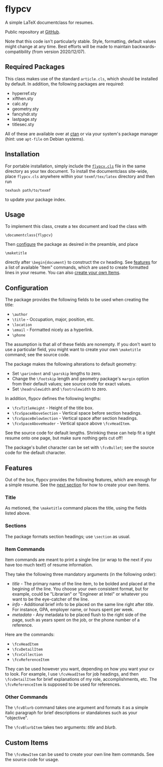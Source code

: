 # flypcv
A simple LaTeX documentclass for resumes.

Public repository at [GitHub](https://github.com/abstractednoah/flypcv).

Note that this code isn't particularly stable.
Style, formatting, default values might change at any time.
Best efforts will be made to maintain backwards-compatibility (from version
2020/12/07).


## Required Packages

This class makes use of the standard `article.cls`, which should be installed by
default. In addition, the following packages are required:

* hyperref.sty
* xifthen.sty
* calc.sty
* geometry.sty
* fancyhdr.sty
* lastpage.sty
* titlesec.sty

All of these are available over at [ctan](https://ctan.org) or via your system's
package manager (hint: use `apt-file` on Debian systems).


## Installation

For portable installation, simply include the [`flypcv.cls`](flypcv.cls) file in
the same directory as your tex document.
To install the documentclass site-wide, place `flypcv.cls` anywhere
within your `texmf/tex/latex` directory and then run

    texhash path/to/texmf

to update your package index.


## Usage

To implement this class, create a tex document and load the class with

    \documentclass{flypcv}

Then [configure](#configuration) the package as desired in the preamble, and
place

    \maketitle

directly after `\begin{document}` to construct the cv heading. See
[features](#features) for a list of available "Item" commands, which are used to
create formatted lines in your resume.
You can also [create your own Items](#custom-items).


## Configuration

The package provides the following fields to be used when creating the title:

* `\author`
* `\title` - Occupation, major, position, etc.
* `\location`
* `\email` - Formatted nicely as a hyperlink.
* `\phone`

The assumption is that all of these fields are nonempty.
If you don't want to use a particular field, you might want to create your own
`\maketitle` command; see the source code.

The package makes the following alterations to default geometry:

* Set `\parindent` and `\parskip` lengths to zero.
* Change the `\footskip` length and geometry package's `margin` option from
  their default values; see source code for exact values.
* Set `\headrulewidth` and `\footrulewidth` to zero.

In addition, flypcv defines the following lengths:

* `\fcvTitleHeight` - Height of the title box.
* `\fcvSpaceAboveSection` - Vertical space before section headings.
* `\fcvSpaceBelowSection` - Vertical space after section headings.
* `\fcvSpaceAboveHeader` - Vertical space above `\fcvHeadItem`.

See the source code for default lengths.
Shrinking these can help fit a tight resume onto one page, but make sure nothing
gets cut off!

The package's bullet character can be set with `\fcvBullet`; see the source code
for the default character.


## Features

Out of the box, flypcv provides the following features, which are enough for a
simple resume. See the [next section](#custom-items) for how to create your own
Items.

### Title

As metioned, the `\maketitle` command places the title, using the fields listed
above.

### Sections

The package formats section headings; use `\section` as usual.

### Item Commands

Item commands are meant to print a single line (or wrap to the next if you have
too much text!) of resume information.

They take the following three mandatory arguments (in the following order):

* _title_ - The primary name of the line item, to be bolded and placed at the
  begining of the line. You choose your own consistent format, but for example,
  could be "Librarian" or "Engineer at Intel" or whatever you want to be the
  eye-catcher of the line.
* _info_ - Additional brief info to be placed on the same line right after
  _title_. For instance, GPA, employer name, or hours spent per week.
* _metadata_ - Any metadata to be placed flush to the right side of the page,
  such as years spent on the job, or the phone number of a reference.

Here are the commands:

* `\fcvHeadItem`
* `\fcvDetailItem`
* `\fcvCollection`
* `\fcvReferenceItem`

They can be used however you want, depending on how you want your cv to look.
For example, I use `\fcvHeadItem` for job headings, and then `\fcvDetailItem`
for brief explanations of my role, accomplishments, etc. The `\fcvReferenceItem`
is supposed to be used for references.

### Other Commands

The `\fcvBlurb` command takes one argument and formats it as a simple italic
paragraph for brief descriptions or standalones such as your "objective".

The `\fcvBlurbItem` takes two arguments: _title_ and _blurb_.


## Custom Items

The `\fcvNewItem` can be used to create your own line Item commands.
See the source code for usage.
